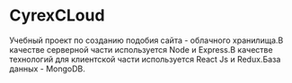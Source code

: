 # CyrexCLoud

Учебный проект по созданию подобия сайта - облачного хранилища.В качестве серверной части используется Node и Express.В качестве технологий для клиентской части используется React Js и Redux.База данных - MongoDB.
